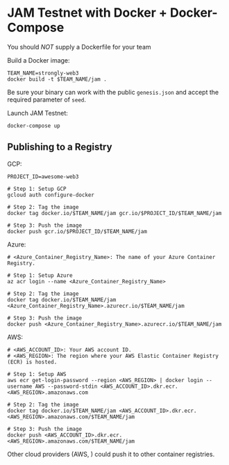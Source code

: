 # JAM Testnet with Docker + Docker-Compose

You should _NOT_ supply a Dockerfile for your team

Build a Docker image:
```
TEAM_NAME=strongly-web3
docker build -t $TEAM_NAME/jam .
```

Be sure your binary can work with the public `genesis.json` and accept the required parameter of `seed`.

Launch JAM Testnet:
```
docker-compose up
```

## Publishing to a Registry

GCP:
```
PROJECT_ID=awesome-web3

# Step 1: Setup GCP
gcloud auth configure-docker

# Step 2: Tag the image
docker tag docker.io/$TEAM_NAME/jam gcr.io/$PROJECT_ID/$TEAM_NAME/jam

# Step 3: Push the image
docker push gcr.io/$PROJECT_ID/$TEAM_NAME/jam
```

Azure:

```
# <Azure_Container_Registry_Name>: The name of your Azure Container Registry.

# Step 1: Setup Azure
az acr login --name <Azure_Container_Registry_Name>

# Step 2: Tag the image
docker tag docker.io/$TEAM_NAME/jam <Azure_Container_Registry_Name>.azurecr.io/$TEAM_NAME/jam

# Step 3: Push the image
docker push <Azure_Container_Registry_Name>.azurecr.io/$TEAM_NAME/jam
```

AWS:
```
# <AWS_ACCOUNT_ID>: Your AWS account ID.
# <AWS_REGION>: The region where your AWS Elastic Container Registry (ECR) is hosted.

# Step 1: Setup AWS
aws ecr get-login-password --region <AWS_REGION> | docker login --username AWS --password-stdin <AWS_ACCOUNT_ID>.dkr.ecr.<AWS_REGION>.amazonaws.com

# Step 2: Tag the image
docker tag docker.io/$TEAM_NAME/jam <AWS_ACCOUNT_ID>.dkr.ecr.<AWS_REGION>.amazonaws.com/$TEAM_NAME/jam

# Step 3: Push the image
docker push <AWS_ACCOUNT_ID>.dkr.ecr.<AWS_REGION>.amazonaws.com/$TEAM_NAME/jam
```

Other cloud providers (AWS, ) could push it to other container registries.
